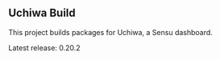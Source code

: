 ## Uchiwa Build

This project builds packages for Uchiwa, a Sensu dashboard.

Latest release: 0.20.2
